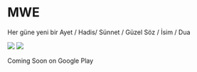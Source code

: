 MWE
===

Her güne yeni bir Ayet / Hadis/ Sünnet / Güzel Söz / İsim / Dua

<img src = "http://i.imgur.com/fPN0e0t.png" />

<img src = "http://i.imgur.com/GEposby.png" />

Coming Soon on Google Play
